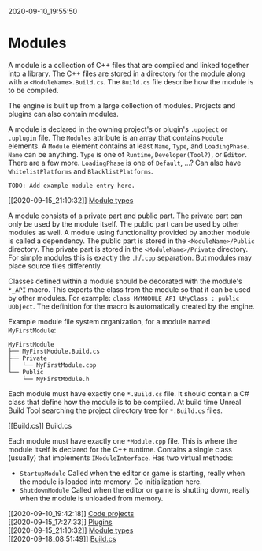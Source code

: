 2020-09-10_19:55:50

# Modules

A module is a collection of C++ files that are compiled and linked together into a library.
The C++ files are stored in a directory for the module along with a `<ModuleName>.Build.cs`.
The `Build.cs` file describe how the module is to be compiled.

The engine is built up from a large collection of modules.
Projects and plugins can also contain modules.

A module is declared in the owning project's or plugin's `.upoject` or `.uplugin` file.
The `Modules` attribute is an array that contains `Module` elements.
A `Module` element contains at least `Name`, `Type`, and `LoadingPhase`.
`Name` can be anything.
`Type` is one of `Runtime`, `Developer(Tool?)`, or `Editor`. There are a few more.
`LoadingPhase` is one of `Default`, ...?
Can also have `WhitelistPlatforms` and `BlacklistPlatforms`.
```
TODO: Add example module entry here.
```

[[2020-09-15_21:10:32]] [Module types](./Module%20types.md)

A module consists of a private part and public part.
The private part can only be used by the module itself.
The public part can be used by other modules as well.
A module using functionality provided by another module is called a dependency.
The public part is stored in the `<ModuleName>/Public` directory.
The private part is stored in the `<ModuleName>/Private` directory.
For simple modules this is exactly the `.h`/`.cpp` separation.
But modules may place source files differently.

Classes defined within a module should be decorated with the module's `*_API` macro.
This exports the class from the module so that it can be used by other modules.
For example: `class MYMODULE_API UMyClass : public UObject`.
The definition for the macro is automatically created by the engine.

Example module file system organization, for a module named `MyFirstModule`:
```
MyFirstModule
├── MyFirstModule.Build.cs
├── Private
│   └── MyFirstModule.cpp
└── Public
    └── MyFirstModule.h
```

Each module must have exactly one `*.Build.cs` file.
It should contain a C# class that define how the module is to be compiled.
At build time Unreal Build Tool searching the project directory tree for `*.Build.cs` files.


[[Build.cs]] Build.cs

Each module must have exactly one `*Module.cpp` file.
This is where the module itself is declared for the C++ runtime.
Contains a single class (usually) that implements `IModuleInterface`.
Has two virtual methods:
- `StartupModule`
    Called when the editor or game is starting, really when the module is loaded into memory. Do initialization here.
- `ShutdownModule`
    Called when the editor or game is shutting down, really when the module is unloaded from memory.

[[2020-09-10_19:42:18]] [Code projects](./Code%20projects.md)  
[[2020-09-15_17:27:33]] [Plugins](./Plugins.md)  
[[2020-09-15_21:10:32]] [Module types](./Module%20types.md)  
[[2020-09-18_08:51:49]] [Build.cs](./Build.cs.md)  